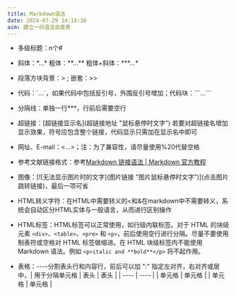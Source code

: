 ```yaml
---
title: Markdown语法
date: 2024-07-29 14:18:16
aim: 建立一份语法自查表
---
```


- 多级标题：n个#

- 斜体：\*...\* 粗体：\*\*...\*\* 粗体+斜体：\*\*\*...*\**

- 段落方块背景：\> ; 嵌套：\>\>

- 代码：\`...\`，如果代码中包括反引号，外围反引号增加；代码块：\`\`\`...\`\`\`

- 分隔线：单独一行\*\*\*，行前后需要空行

- 超链接：\[超链接显示名\]\(超链接地址 "鼠标悬停时文字"\) 若要对超链接名增加显示效果，符号应包含整个链接，代码显示只需加在显示名中即可

- 网址、E-mail：\<...\>；注：为了兼容性，请尽量使用%20代替空格

- 参考文献链接格式：参考[Markdown 链接语法 | Markdown 官方教程](https://markdown.com.cn/basic-syntax/links.html)

- 图像：[\!\[无法显示图片时的文字\]\(图片链接 "图片鼠标悬停时文字"\)]\(点击图片跳转链接\)，最后一项可省

- HTML转义字符：在HTML中需要转义的<和&在markdown中不需要转义，系统会自动区分HTML实体与一般语言，从而进行区别操作

- HTML标签：HTML标签可以正常使用，如行级内联标签。对于 HTML 的块级元素 `<div>`、`<table>`、`<pre>` 和 `<p>`，前后使用空行进行分隔。尽量不要使用制表符或空格对 HTML 标签做缩进。在 HTML 块级标签内不能使用 Markdown 语法。例如 `<p>italic and **bold**</p>` 将不起作用。

- 表格：\-\-\-\-分割表头行和内容行，前后可以加 ":" 指定左对齐，右对齐或居中，\| 用于分隔单元格
	\|  表头   \| 表头  \|
	\|  \-\-\-\-  \| \-\-\-\-  \|
	\| 单元格  \| 单元格 \|
	\| 单元格  \| 单元格 \|
